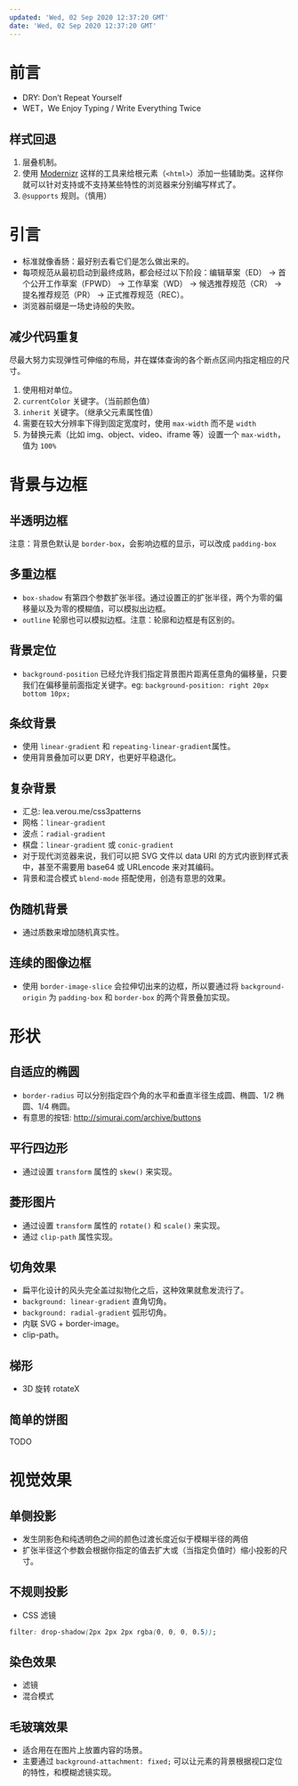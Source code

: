 ```yaml
---
updated: 'Wed, 02 Sep 2020 12:37:20 GMT'
date: 'Wed, 02 Sep 2020 12:37:20 GMT'
---
```


# 前言

-   DRY: Don’t Repeat Yourself
-   WET，We Enjoy Typing / Write Everything Twice

## 样式回退

1.  层叠机制。
2.  使用 [Modernizr](http://modernizr.com/) 这样的工具来给根元素（`<html>`）添加一些辅助类。这样你就可以针对支持或不支持某些特性的浏览器来分别编写样式了。
3.  `@supports` 规则。（慎用）

# 引言

-   标准就像香肠：最好别去看它们是怎么做出来的。
-   每项规范从最初启动到最终成熟，都会经过以下阶段：编辑草案（ED） -> 首个公开工作草案（FPWD） -> 工作草案（WD） -> 候选推荐规范（CR） -> 提名推荐规范（PR） -> 正式推荐规范（REC）。
-   浏览器前缀是一场史诗般的失败。

## 减少代码重复

尽最大努力实现弹性可伸缩的布局，并在媒体查询的各个断点区间内指定相应的尺寸。

1.  使用相对单位。
2.  `currentColor` 关键字。（当前颜色值）
3.  `inherit` 关键字。（继承父元素属性值）
4.  需要在较大分辨率下得到固定宽度时，使用 `max-width` 而不是 `width`
5.  为替换元素（比如 img、object、video、iframe 等）设置一个 `max-width`，值为 `100%`

# 背景与边框

## 半透明边框

注意：背景色默认是 `border-box`，会影响边框的显示，可以改成 `padding-box`

## 多重边框

-   `box-shadow` 有第四个参数扩张半径。通过设置正的扩张半径，两个为零的偏移量以及为零的模糊值，可以模拟出边框。
-   `outline` 轮廓也可以模拟边框。注意：轮廓和边框是有区别的。

## 背景定位

-   `background-position` 已经允许我们指定背景图片距离任意角的偏移量，只要我们在偏移量前面指定关键字。eg: `background-position: right 20px bottom 10px;`

## 条纹背景

-   使用 `linear-gradient` 和 `repeating-linear-gradient`属性。
-   使用背景叠加可以更 DRY，也更好平稳退化。

## 复杂背景

-   汇总: lea.verou.me/css3patterns
-   网格：`linear-gradient`
-   波点：`radial-gradient`
-   棋盘：`linear-gradient` 或 `conic-gradient`
-   对于现代浏览器来说，我们可以把 SVG 文件以 data URI 的方式内嵌到样式表中，甚至不需要用 base64 或 URLencode 来对其编码。
-   背景和混合模式 `blend-mode` 搭配使用，创造有意思的效果。

## 伪随机背景

-   通过质数来增加随机真实性。

## 连续的图像边框

-   使用 `border-image-slice` 会拉伸切出来的边框，所以要通过将 `background-origin` 为 `padding-box` 和 `border-box` 的两个背景叠加实现。

# 形状

## 自适应的椭圆

-   `border-radius` 可以分别指定四个角的水平和垂直半径生成圆、椭圆、1/2 椭圆、1/4 椭圆。
-   有意思的按钮: <http://simurai.com/archive/buttons>

## 平行四边形

-   通过设置 `transform` 属性的 `skew()` 来实现。

## 菱形图片

-   通过设置 `transform` 属性的 `rotate()` 和 `scale()` 来实现。
-   通过 `clip-path` 属性实现。

## 切角效果

-   扁平化设计的风头完全盖过拟物化之后，这种效果就愈发流行了。
-   `background: linear-gradient` 直角切角。
-   `background: radial-gradient` 弧形切角。
-   内联 SVG + border-image。
-   clip-path。

## 梯形

-   3D 旋转 rotateX

## 简单的饼图

TODO

# 视觉效果

## 单侧投影

-   发生阴影色和纯透明色之间的颜色过渡长度近似于模糊半径的两倍
-   扩张半径这个参数会根据你指定的值去扩大或（当指定负值时）缩小投影的尺寸。

## 不规则投影

-   CSS 滤镜

```css
filter: drop-shadow(2px 2px 2px rgba(0, 0, 0, 0.5));
```

## 染色效果

-   滤镜
-   混合模式

## 毛玻璃效果

-   适合用在在图片上放置内容的场景。
-   主要通过 `background-attachment: fixed;` 可以让元素的背景根据视口定位的特性，和模糊滤镜实现。
